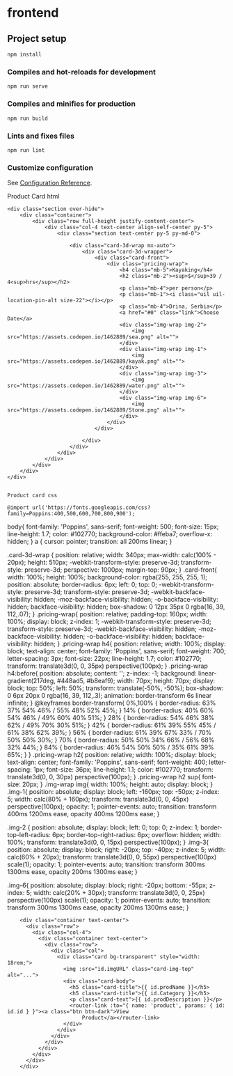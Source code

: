 # frontend

## Project setup
```
npm install
```

### Compiles and hot-reloads for development
```
npm run serve
```

### Compiles and minifies for production
```
npm run build
```

### Lints and fixes files
```
npm run lint
```

### Customize configuration
See [Configuration Reference](https://cli.vuejs.org/config/).


Product Card html

	<div class="section over-hide">
		<div class="container">
			<div class="row full-height justify-content-center">
				<div class="col-4 text-center align-self-center py-5">
					<div class="section text-center py-5 py-md-0">
			
						<div class="card-3d-wrap mx-auto">
							<div class="card-3d-wrapper">
								<div class="card-front">
									<div class="pricing-wrap">
										<h4 class="mb-5">Kayaking</h4>
										<h2 class="mb-2"><sup>$</sup>39 / 4<sup>hrs</sup></h2>
										<p class="mb-4">per person</p>
										<p class="mb-1"><i class="uil uil-location-pin-alt size-22"></i></p>
										<p class="mb-4">Drina, Serbia</p>
										<a href="#0" class="link">Choose Date</a>
										<div class="img-wrap img-2">
											<img src="https://assets.codepen.io/1462889/sea.png" alt="">
										</div>
										<div class="img-wrap img-1">
											<img src="https://assets.codepen.io/1462889/kayak.png" alt="">
										</div>
										<div class="img-wrap img-3">
											<img src="https://assets.codepen.io/1462889/water.png" alt="">
										</div>
										<div class="img-wrap img-6">
											<img src="https://assets.codepen.io/1462889/Stone.png" alt="">
										</div>
			      					</div>
			      				</div>
							
			      			</div>
			      		</div>
			      	</div>
		      	</div>
	      	</div>
	    </div>
	</div>


    Product card css

    @import url('https://fonts.googleapis.com/css?family=Poppins:400,500,600,700,800,900');

body{
	font-family: 'Poppins', sans-serif;
	font-weight: 500;
	font-size: 15px;
	line-height: 1.7;
	color: #102770;
	background-color: #ffeba7;
	overflow-x: hidden;
}
a {
	cursor: pointer;
  transition: all 200ms linear;
}




.card-3d-wrap {
  position: relative;
  width: 340px;
  max-width: calc(100% - 20px);
  height: 510px;
  -webkit-transform-style: preserve-3d;
  transform-style: preserve-3d;
  perspective: 1000px;
  margin-top: 90px;
}
.card-front{
  width: 100%;
  height: 100%;
  background-color: rgba(255, 255, 255, 1);
  position: absolute;
  border-radius: 6px;
  left: 0;
  top: 0;
  -webkit-transform-style: preserve-3d;
  transform-style: preserve-3d;
  -webkit-backface-visibility: hidden;
  -moz-backface-visibility: hidden;
  -o-backface-visibility: hidden;
  backface-visibility: hidden;
  box-shadow: 0 12px 35px 0 rgba(16, 39, 112,.07);
}
.pricing-wrap{
  position: relative;
  padding-top: 160px;
  width: 100%;
  display: block;
  z-index: 1;
  -webkit-transform-style: preserve-3d;
  transform-style: preserve-3d;
  -webkit-backface-visibility: hidden;
  -moz-backface-visibility: hidden;
  -o-backface-visibility: hidden;
  backface-visibility: hidden;
}
.pricing-wrap h4{
  position: relative;
  width: 100%;
  display: block;
  text-align: center;
  font-family: 'Poppins', sans-serif;
  font-weight: 700;
  letter-spacing: 3px;
  font-size: 22px;
  line-height: 1.7;
  color: #102770;
  transform: translate3d(0, 0, 35px) perspective(100px);
}
.pricing-wrap h4:before{
  position: absolute;
  content: '';
  z-index: -1;
  background: linear-gradient(217deg, #448ad5, #b8eaf9);
  width: 70px;
  height: 70px;
  display: block;
  top: 50%;
  left: 50%;
  transform: translate(-50%, -50%);
  box-shadow: 0 6px 20px 0 rgba(16, 39, 112,.3);
  animation: border-transform 6s linear infinite;
}
@keyframes border-transform{
    0%,100% { border-radius: 63% 37% 54% 46% / 55% 48% 52% 45%; } 
  14% { border-radius: 40% 60% 54% 46% / 49% 60% 40% 51%; } 
  28% { border-radius: 54% 46% 38% 62% / 49% 70% 30% 51%; } 
  42% { border-radius: 61% 39% 55% 45% / 61% 38% 62% 39%; } 
  56% { border-radius: 61% 39% 67% 33% / 70% 50% 50% 30%; } 
  70% { border-radius: 50% 50% 34% 66% / 56% 68% 32% 44%; } 
  84% { border-radius: 46% 54% 50% 50% / 35% 61% 39% 65%; } 
}
.pricing-wrap h2{
  position: relative;
  width: 100%;
  display: block;
  text-align: center;
  font-family: 'Poppins', sans-serif;
  font-weight: 400;
  letter-spacing: 1px;
  font-size: 36px;
  line-height: 1.1;
  color: #102770;
  transform: translate3d(0, 0, 30px) perspective(100px);
}
.pricing-wrap h2 sup{
  font-size: 20px;
}
.img-wrap img{
  width: 100%;
  height: auto;
  display: block;
}
.img-1{
  position: absolute;
  display: block;
  left: -160px;
  top: -50px;
  z-index: 5;
  width: calc(80% + 160px);
  transform: translate3d(0, 0, 45px) perspective(100px);
  opacity: 1;
  pointer-events: auto;
  transition: transform 400ms 1200ms ease, opacity 400ms 1200ms ease;
}

.img-2 {
  position: absolute;
  display: block;
  left: 0;
  top: 0;
  z-index: 1;
  border-top-left-radius: 6px;
  border-top-right-radius: 6px;
  overflow: hidden;
  width: 100%;
  transform: translate3d(0, 0, 15px) perspective(100px);
}
.img-3{
  position: absolute;
  display: block;
  right: -20px;
  top: -40px;
  z-index: 5;
  width: calc(60% + 20px);
  transform: translate3d(0, 0, 55px) perspective(100px) scale(1);
  opacity: 1;
  pointer-events: auto;
  transition: transform 300ms 1300ms ease, opacity 200ms 1300ms ease;
}

.img-6{
  position: absolute;
  display: block;
  right: -20px;
  bottom: -55px;
  z-index: 5;
  width: calc(20% + 30px);
  transform: translate3d(0, 0, 25px) perspective(100px) scale(1);
  opacity: 1;
  pointer-events: auto;
  transition: transform 300ms 1300ms ease, opacity 200ms 1300ms ease;
}


        <div class="container text-center">
          <div class="row">
            <div class="col-4">
              <div class="container text-center">
                <div class="row">
                  <div class="col">
                    <div class="card bg-transparent" style="width: 18rem;">
                      <img :src="id.imgURL" class="card-img-top" alt="...">
                      <div class="card-body">
                        <h5 class="card-title">{{ id.prodName }}</h5>
                        <h5 class="card-title">{{ id.Category }}</h5>
                        <p class="card-text">{{ id.prodDescription }}</p>
                        <router-link :to="{ name: 'product', params: { id: id.id } }"><a class="btn btn-dark">View
                            Product</a></router-link>
                      </div>
                    </div>
                  </div>
                </div>
              </div>
            </div>
          </div>
        </div>